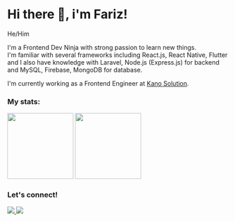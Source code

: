 # Hi there 👋, i'm Fariz!
<p>
    He/Him
</p>

<p>
    I'm a Frontend Dev Ninja with strong passion to learn new things.<br />
    I'm familiar with several frameworks including React.js, React Native, Flutter<br />
    and I also have knowledge with Laravel, Node.js (Express.js) for backend and MySQL, Firebase, MongoDB for database.
</p>

<p>
    I'm currently working as a Frontend Engineer at <a href="https://www.kanosolution.com/" target="_blank">Kano Solution</a>.<br />
</p>

### My stats:
<p>
    <img src="https://github-readme-stats.vercel.app/api?username=ayisrhmn&hide=contribs&hide_border=true&theme=onedark&border_radius=10" height=150 />
    <img src="https://github-readme-stats.vercel.app/api/top-langs/?username=ayisrhmn&layout=compact&hide_border=true&theme=onedark&border_radius=10" height=150 />
</p>

### Let's connect!
<p>
    <a href="https://linkedin.com/in/ayisrhmn" target="_blank">
        <img src="https://img.shields.io/badge/LinkedIn-30302f?style=flat&logo=linkedin" />
    </a>
    <a href="https://instagram.com/ayisrhmn" target="_blank">
        <img src="https://img.shields.io/badge/Instagram-30302f?style=flat&logo=instagram" />
    </a>
</p>
